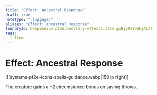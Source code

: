 ```yaml
---
title: "Effect: Ancestral Response"
draft: true
noteType: ":luggage:"
aliases: "Effect: Ancestral Response"
foundryId: Compendium.pf2e.bestiary-effects.Item.gxBjyPaYDdhjAImf
tags:
  - Item
---
```


# Effect: Ancestral Response
![[systems-pf2e-icons-spells-guidance.webp|150 lp right]]

The creature gains a +2 circumstance bonus on saving throws.
